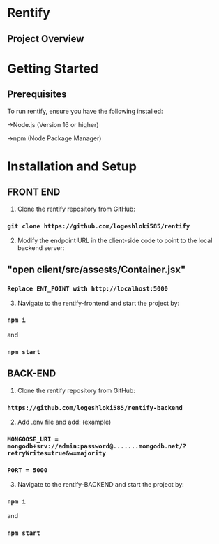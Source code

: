 # Rentify
## Project Overview


# Getting Started
## Prerequisites
To run rentify, ensure you have the following installed:

->Node.js (Version 16 or higher)

->npm (Node Package Manager)

# Installation and Setup
## FRONT END

1. Clone the rentify repository from GitHub:

### `git clone https://github.com/logeshloki585/rentify`

2. Modify the endpoint URL in the client-side code to point to the local backend server:

## "open client/src/assests/Container.jsx"

### `Replace ENT_POINT with http://localhost:5000`

3. Navigate to the rentify-frontend and start the project by:
### `npm i`

and

### `npm start`

## BACK-END

1. Clone the rentify repository from GitHub:

### `https://github.com/logeshloki585/rentify-backend`

2. Add .env file and add: (example)

### `MONGOOSE_URI = mongodb+srv://admin:password@.......mongodb.net/?retryWrites=true&w=majority`
### `PORT = 5000` 


3.  Navigate to the rentify-BACKEND and start the project by:
### `npm i`

and

### `npm start`

